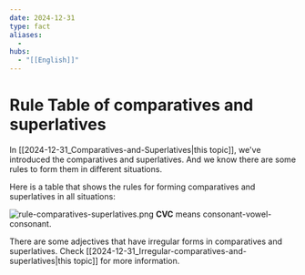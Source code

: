 ```yaml
---
date: 2024-12-31
type: fact
aliases:
  -
hubs:
  - "[[English]]"
---
```


# Rule Table of comparatives and superlatives

In [[2024-12-31_Comparatives-and-Superlatives|this topic]], we've introduced the comparatives and superlatives. And we know there are some rules to form them in different situations.

Here is a table that shows the rules for forming comparatives and superlatives in all situations:

![rule-comparatives-superlatives.png](../assets/imgs/rule-comparatives-superlatives.png)
**CVC** means consonant-vowel-consonant.

There are some adjectives that have irregular forms in comparatives and superlatives. Check [[2024-12-31_Irregular-comparatives-and-superlatives|this topic]] for more information.
